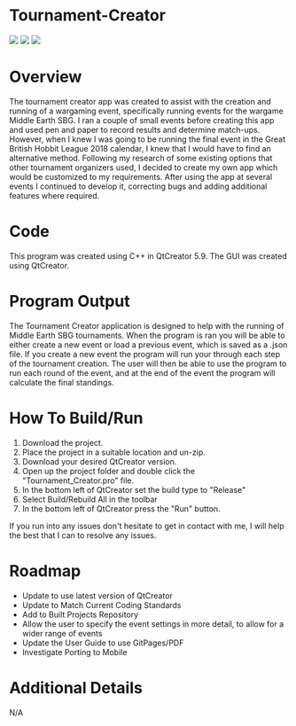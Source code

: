 # Tournament-Creator  
![](https://img.shields.io/badge/Code-C++-informational?style=flat&logo=<LOGO_NAME>&logoColor=white&color=2bbc8a)
![](https://img.shields.io/badge/Program-QtCreator-informational?style=flat&logo=<LOGO_NAME>&logoColor=white&color=2B7CBC)
![](https://img.shields.io/badge/Version-1.2-informational?style=flat&logo=<LOGO_NAME>&logoColor=white&color=E1B445)

# Overview
The tournament creator app was created to assist with the creation and running of a wargaming event, specifically running events for the wargame Middle Earth SBG. I ran a couple of small events before creating this app and used pen and paper to record results and determine match-ups. However, when I knew I was going to be running the final event in the Great British Hobbit League 2018 calendar, I knew that I would have to find an alternative method. Following my research of some existing options that other tournament organizers used, I decided to create my own app which would be customized to my requirements. After using the app at several events I continued to develop it, correcting bugs and adding additional features where required.

# Code
This program was created using C++ in QtCreator 5.9. The GUI was created using QtCreator.

# Program Output
The Tournament Creator application is designed to help with the running of Middle Earth SBG tournaments. When the program is ran you will be able to either create a new event or load a previous event, which is saved as a .json file. If you create a new event the program will run your through each step of the tournament creation. The user will then be able to use the program to run each round of the event, and at the end of the event the program will calculate the final standings.

# How To Build/Run
1) Download the project.
2) Place the project in a suitable location and un-zip.
3) Download your desired QtCreator version.
4) Open up the project folder and double click the "Tournament_Creator.pro" file.
5) In the bottom left of QtCreator set the build type to "Release"
6) Select Build/Rebuild All in the toolbar
7) In the bottom left of QtCreator press the "Run" button.

If you run into any issues don't hesitate to get in contact with me, I will help the best that I can to resolve any issues.

# Roadmap
* Update to use latest version of QtCreator
* Update to Match Current Coding Standards
* Add to Built Projects Repository
* Allow the user to specify the event settings in more detail, to allow for a wider range of events
* Update the User Guide to use GitPages/PDF
* Investigate Porting to Mobile

# Additional Details
N/A
